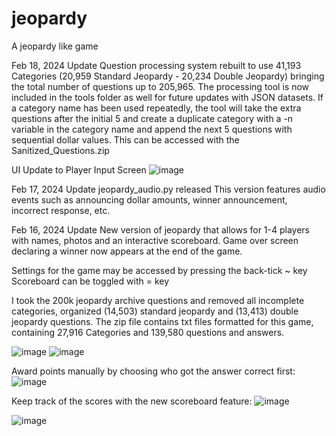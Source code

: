 # jeopardy
A jeopardy like game

Feb 18, 2024 Update
Question processing system rebuilt to use 41,193 Categories (20,959 Standard Jeopardy - 20,234 Double Jeopardy) bringing the total number of questions up to 205,965.
The processing tool is now included in the tools folder as well for future updates with JSON datasets.
If a category name has been used repeatedly, the tool will take the extra questions after the initial 5 and create a duplicate category with a -n variable in the category name and append the next 5 questions with sequential dollar values.
This can be accessed with the Sanitized_Questions.zip

UI Update to Player Input Screen
![image](https://github.com/james-halpert/jeopardy/assets/35898814/3509b14d-9331-43c6-8baf-f87546b8c577)



Feb 17, 2024 Update
jeopardy_audio.py released
This version features audio events such as announcing dollar amounts, winner announcement, incorrect response, etc.


Feb 16, 2024 Update
New version of jeopardy that allows for 1-4 players with names, photos and an interactive scoreboard.
Game over screen declaring a winner now appears at the end of the game.

Settings for the game may be accessed by pressing the back-tick ~ key
Scoreboard can be toggled with = key

I took the 200k jeopardy archive questions and removed all incomplete categories, organized (14,503) standard jeopardy and (13,413) double jeopardy questions.
The zip file contains txt files formatted for this game, containing 27,916 Categories and 139,580 questions and answers.

![image](https://github.com/james-halpert/jeopardy/assets/35898814/3716e242-20c3-4052-811d-290e90901f64)
![image](https://github.com/james-halpert/jeopardy/assets/35898814/69cec1f3-4df1-48b5-a95f-811c8b4b0846)

Award points manually by choosing who got the answer correct first:
![image](https://github.com/james-halpert/jeopardy/assets/35898814/69b51932-dff6-4559-aa7b-9303025bca3f)

Keep track of the scores with the new scoreboard feature:
![image](https://github.com/james-halpert/jeopardy/assets/35898814/565c71fb-5973-4027-8143-1e6cf1d1e20d)

![image](https://github.com/james-halpert/jeopardy/assets/35898814/d86e074f-6a1e-4dd8-918f-9bf1a76fb84d)
